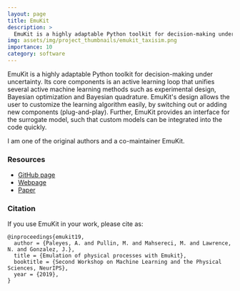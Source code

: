 ```yaml
---
layout: page
title: EmuKit
description: >
  EmuKit is a highly adaptable Python toolkit for decision-making under uncertainty.
img: assets/img/project_thumbnails/emukit_taxisim.png
importance: 10
category: software
---
```


EmuKit is a highly adaptable Python toolkit for decision-making under uncertainty. Its core components is an 
active learning loop that unifies several active machine learning methods such as experimental design, 
Bayesian optimization and Bayesian quadrature. 
EmuKit's design allows the user to customize the learning algorithm easily, 
by switching out or adding new components (plug-and-play). 
Further, EmuKit provides an interface for the surrogate model, such that custom models can be integrated into
the code quickly. 

I am one of the original authors and a co-maintainer EmuKit.


### Resources

- [GitHub page](https://github.com/EmuKit/emukit) 
- [Webpage](https://emukit.github.io/) 
- [Paper](https://ml4physicalsciences.github.io/2019/files/NeurIPS_ML4PS_2019_113.pdf)


### Citation

If you use EmuKit in your work, please cite as:

```buildoutcfg
@inproceedings{emukit19,
  author = {Paleyes, A. and Pullin, M. and Mahsereci, M. and Lawrence, N. and Gonzalez, J.},
  title = {Emulation of physical processes with Emukit},
  booktitle = {Second Workshop on Machine Learning and the Physical Sciences, NeurIPS},
  year = {2019},
}
```
